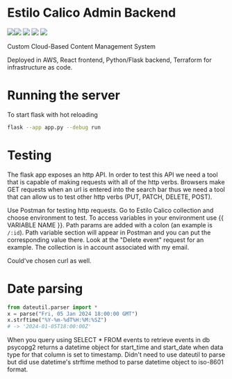 # Estilo Calico Admin Backend
<img src="https://img.shields.io/badge/Python-FFD43B?style=for-the-badge&logo=python&logoColor=blue"><img src="https://img.shields.io/badge/Flask-000000?style=for-the-badge&logo=flask&logoColor=white">
<img src="https://img.shields.io/badge/PostgreSQL-316192?style=for-the-badge&logo=postgresql&logoColor=white">
<img src="https://img.shields.io/badge/Terraform-7B42BC?style=for-the-badge&logo=terraform&logoColor=white">
<img src="https://img.shields.io/badge/Amazon_AWS-FF9900?style=for-the-badge&logo=amazonaws&logoColor=white">

Custom Cloud-Based Content Management System

Deployed in AWS, React frontend, Python/Flask backend, Terraform for infrastructure as code.

# Running the server
To start flask with hot reloading 

```bash
flask --app app.py --debug run
```

# Testing
The flask app exposes an http API. In order to test this API we need a tool that is capable of making requests with all of the http verbs. Browsers make GET requests when an url is entered into the search bar thus we need a tool that can allow us to test other http verbs (PUT, PATCH, DELETE, POST).

Use Postman for testing http requests. Go to Estilo Calico collection and choose environment to test. To access variables in your environment use {{ VARIABLE NAME }}. Path params are added with a colon (an example is `/:id`). Path variable section will appear in Postman and you can put the corresponding value there. Look at the "Delete event" request for an example. The collection is in account associated with my email. 

Could've chosen curl as well. 

# Date parsing
```python
from dateutil.parser import *
x = parse("Fri, 05 Jan 2024 18:00:00 GMT")
x.strftime("%Y-%m-%dT%H:%M:%SZ")
# -> '2024-01-05T18:00:00Z'
```
When you query using SELECT * FROM events to retrieve events in db psycopg2 returns a datetime object for start_time and start_date when data type for that column is set to timestamp. Didn't need to use dateutil to parse but did use datetime's strftime method to parse datetime object to iso-8601 format.
